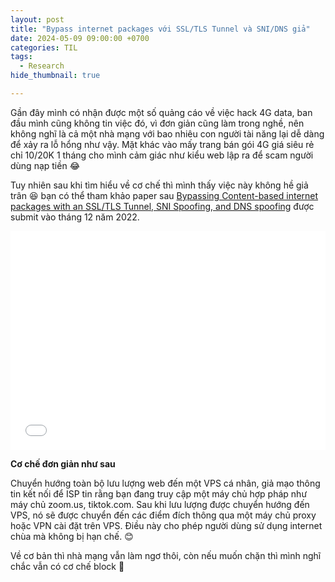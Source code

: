 ```yaml
---
layout: post
title: "Bypass internet packages với SSL/TLS Tunnel và SNI/DNS giả"
date: 2024-05-09 09:00:00 +0700
categories: TIL
tags:
  - Research
hide_thumbnail: true

---
```


Gần đây mình có nhận được một số quảng cáo về việc hack 4G data, ban đầu mình cũng không tin việc đó, vì đơn giản cũng làm trong nghề, nên không nghĩ là cả một nhà mạng với bao nhiêu con người tài năng lại dễ dàng để xảy ra lỗ hổng như vậy. Mặt khác vào mấy trang bán gói 4G giá siêu rẻ chỉ 10/20K 1 tháng cho mình cảm giác như kiểu web lập ra để scam người dùng nạp tiền 😂

Tuy nhiên sau khi tìm hiểu về cơ chế thì mình thấy việc này không hề giả trân 😆 bạn có thể tham khảo paper sau [Bypassing Content-based internet packages with an SSL/TLS Tunnel, SNI Spoofing, and DNS spoofing](https://arxiv.org/abs/2212.05447) được submit vào tháng 12 năm 2022.

<embed src="/assets/img/posts/2024-05-31-bypassing-content-based-internet-packages-with-an-ssltls-tunnel-sni-spoofing-and-dns-spoofing/2212.05447v1.pdf" type="application/pdf" width="100%" height="350">


**Cơ chế đơn giản như sau**

Chuyển hướng toàn bộ lưu lượng web đến một VPS cá nhân, giả mạo thông tin kết nối để ISP tin rằng bạn đang truy cập một máy chủ hợp pháp như máy chủ zoom.us, tiktok.com. Sau khi lưu lượng được chuyển hướng đến VPS, nó sẽ được chuyển đến các điểm đích thông qua một máy chủ proxy hoặc VPN cài đặt trên VPS. Điều này cho phép người dùng sử dụng internet chùa mà không bị hạn chế. :blush:

Về cơ bản thì nhà mạng vẫn làm ngơ thôi, còn nếu muốn chặn thì mình nghĩ chắc vẫn có cơ chế block 🥲

